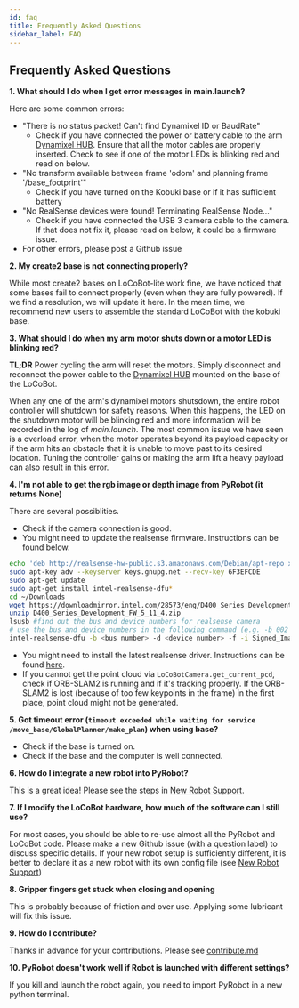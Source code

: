 ```yaml
---
id: faq
title: Frequently Asked Questions
sidebar_label: FAQ
---
```


## Frequently Asked Questions

**1. What should I do when I get error messages in main.launch?**

Here are some common errors:
* "There is no status packet! Can't find Dynamixel ID or BaudRate"
	* Check if you have connected the power or battery cable to the arm [Dynamixel HUB](https://locobot-website.netlify.com/docs/k_step_2). Ensure that all the motor cables are properly inserted. Check to see if one of the motor LEDs is blinking red and read on below.
* "No transform available between frame 'odom' and planning frame '/base_footprint'"
	* Check if you have turned on the Kobuki base or if it has sufficient battery
* "No RealSense devices were found! Terminating RealSense Node..."
	* Check if you have connected the USB 3 camera cable to the camera. If that does not fix it, please read on below, it could be a firmware issue.
* For other errors, please post a Github issue

**2. My create2 base is not connecting properly?**

While most create2 bases on LoCoBot-lite work fine, we have noticed that some bases fail to connect properly (even when they are fully powered). If we find a resolution, we will update it here. In the mean time, we recommend new users to assemble the standard LoCoBot with the kobuki base.

**3. What should I do when my arm motor shuts down or a motor LED is blinking red?**

**TL;DR** Power cycling the arm will reset the motors. Simply disconnect and reconnect the power cable to the [Dynamixel HUB](https://locobot-website.netlify.com/docs/k_step_2) mounted on the base of the LoCoBot.

When any one of the arm's dynamixel motors shutsdown, the entire robot controller will shutdown for safety reasons. When this happens, the LED on the shutdown motor will be blinking red and more information will be recorded in the log of *main.launch*. The most common issue we have seen is a overload error, when the motor operates beyond its payload capacity or if the arm hits an obstacle that it is unable to move past to its desired location. Tuning the controller gains or making the arm lift a heavy payload can also result in this error.

**4. I'm not able to get the rgb image or depth image from PyRobot (it returns None)**

There are several possiblities. 
* Check if the camera connection is good.
* You might need to update the realsense firmware. Instructions can be found below.

<!--DOCUSAURUS_CODE_TABS-->
<!--Update realsense firmware-->
```bash
echo 'deb http://realsense-hw-public.s3.amazonaws.com/Debian/apt-repo xenial main' | sudo tee /etc/apt/sources.list.d/realsense-public.list
sudo apt-key adv --keyserver keys.gnupg.net --recv-key 6F3EFCDE
sudo apt-get update
sudo apt-get install intel-realsense-dfu*
cd ~/Downloads
wget https://downloadmirror.intel.com/28573/eng/D400_Series_Development_FW_5_11_4.zip
unzip D400_Series_Development_FW_5_11_4.zip
lsusb #find out the bus and device numbers for realsense camera
# use the bus and device numbers in the following command (e.g. -b 002 -d 003)
intel-realsense-dfu -b <bus number> -d <device number> -f -i Signed_Image_UVC_5_11_4_0.bin
```
<!--END_DOCUSAURUS_CODE_TABS--> 

* You might need to install the latest realsense driver. Instructions can be found [here](https://github.com/IntelRealSense/realsense-ros).
* If you cannot get the point cloud via `LoCoBotCamera.get_current_pcd`, check if ORB-SLAM2 is running and if it's tracking properly. If the ORB-SLAM2 is lost (because of too few keypoints in the frame) in the first place, point cloud might not be generated.


**5. Got timeout error (`timeout exceeded while waiting for service /move_base/GlobalPlanner/make_plan`) when using base?**

* Check if the base is turned on.
* Check if the base and the computer is well connected.

**6. How do I integrate a new robot into PyRobot?**

This is a great idea! Please see the steps in [New Robot Support](https://www.pyrobot.org/docs/new_robot_support).

**7. If I modify the LoCoBot hardware, how much of the software can I still use?**

For most cases, you should be able to re-use almost all the PyRobot and LoCoBot code. Please make a new Github issue (with a question label) to discuss specific details. If your new robot setup is sufficiently different, it is better to declare it as a new robot with its own config file (see [New Robot Support](https://www.pyrobot.org/docs/new_robot_support))

**8. Gripper fingers get stuck when closing and opening**

This is probably because of friction and over use. Applying some lubricant will fix this issue.

**9. How do I contribute?**

Thanks in advance for your contributions. Please see [contribute.md](https://github.com/facebookresearch/pyrobot/blob/main/CONTRIBUTING.md)

**10. PyRobot doesn't work well if Robot is launched with different settings?**

If you kill and launch the robot again, you need to import PyRobot in a new python terminal.
